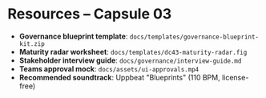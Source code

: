 # Resources – Capsule 03

- **Governance blueprint template**: `docs/templates/governance-blueprint-kit.zip`
- **Maturity radar worksheet**: `docs/templates/dc43-maturity-radar.fig`
- **Stakeholder interview guide**: `docs/governance/interview-guide.md`
- **Teams approval mock**: `docs/assets/ui-approvals.mp4`
- **Recommended soundtrack**: Uppbeat "Blueprints" (110 BPM, license-free)
